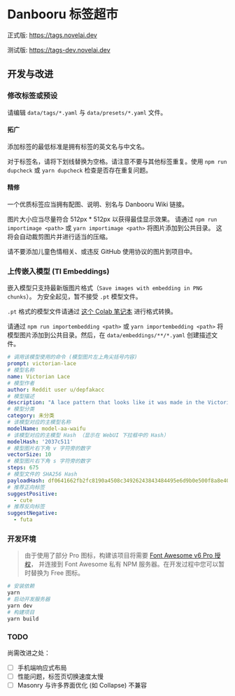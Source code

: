 # Danbooru 标签超市

正式版: https://tags.novelai.dev

测试版: https://tags-dev.novelai.dev

## 开发与改进

### 修改标签或预设

请编辑 `data/tags/*.yaml` 与 `data/presets/*.yaml` 文件。

#### 拓广

添加标签的最低标准是拥有标签的英文名与中文名。

对于标签名，请将下划线替换为空格。请注意不要与其他标签重复。使用 `npm run dupcheck` 或 `yarn dupcheck` 检查是否存在重复问题。

#### 精修

一个优质标签应当拥有配图、说明、别名与 Danbooru Wiki 链接。

图片大小应当尽量符合 512px * 512px 以获得最佳显示效果。
请通过 `npm run importimage <path>` 或 `yarn importimage <path>` 将图片添加到公共目录。
这将会自动裁剪图片并进行适当的压缩。

请不要添加儿童色情相关、或违反 GitHub 使用协议的图片到项目中。

### 上传嵌入模型 (TI Embeddings)

嵌入模型只支持最新版图片格式（`Save images with embedding in PNG chunks`）。
为安全起见，暂不接受 `.pt` 模型文件。

`.pt` 格式的模型文件请通过 [这个 Colab 笔记本](https://colab.research.google.com/gist/wfjsw/2b2a26349bef1ce891f6ab4d4fb3030a/convert-pt-embedding-to-png.ipynb) 进行格式转换。

请通过 `npm run importembedding <path>` 或 `yarn importembedding <path>`
将模型图片添加到公共目录。然后，在 `data/embeddings/**/*.yaml` 创建描述文件。

```yaml
# 调用该模型使用的命令 (模型图片左上角尖括号内容)
prompt: victorian-lace
# 模型名称
name: Victorian Lace
# 模型作者
author: Reddit user u/depfakacc
# 模型描述
description: "A lace pattern that looks like it was made in the Victorian era."
# 模型分类
category: 未分类
# 该模型对应的主模型名称
modelName: model-aa-waifu
# 该模型对应的主模型 Hash （显示在 WebUI 下拉框中的 Hash）
modelHash: '2037c511'
# 模型图片右下角 v 字符旁的数字
vectorSize: 10
# 模型图片右下角 s 字符旁的数字
steps: 675
# 模型文件的 SHA256 Hash
payloadHash: df0641662fb2fc8190a4508c34926243843484495e6d9b0e500f8a8e409aa84e
# 推荐正向标签
suggestPositive:
  - cute
# 推荐反向标签
suggestNegative:
  - futa
```

### 开发环境

> 由于使用了部分 Pro 图标，构建该项目将需要 [Font Awesome v6 Pro 授权](https://fontawesome.com/plans)，
> 并连接到 Font Awesome 私有 NPM 服务器。在开发过程中您可以暂时替换为 Free 图标。

```bash
# 安装依赖
yarn
# 启动开发服务器
yarn dev 
# 构建项目
yarn build 
```

### TODO

尚需改进之处：

- [ ] 手机端响应式布局
- [ ] 性能问题，标签页切换速度太慢
- [ ] Masonry 与许多界面优化 (如 Collapse) 不兼容
